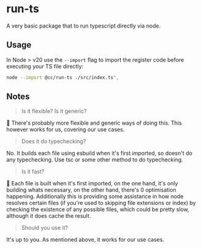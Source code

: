 # run-ts

A very basic package that to run typescript directly via node.

## Usage
In Node > v20 use the `--import` flag to import the register code before executing your TS file directly:
```sh
node --import @cc/run-ts ./src/index.ts",
```

## Notes

> Is it flexible?
> Is it generic?

🤷 There's probably more flexible and generic ways of doing this. This however works for us, covering our use cases.

> Does it do typechecking?

No. It builds each file using esbuild when it's first imported, so doesn't do any typechecking. Use tsc or some other method to do typechecking.


> Is it fast?

🤷 Each file is built when it's first imported, on the one hand, it's only building whats necessary, on the other hand, there's 0 optimisation happening.
Additionally this is providing some assistance in how node resolves certain files (if you're used to skipping file extensions or index) by checking the existence of any possible files, which could be pretty slow, although it does cache the result.

> Should you use it?

It's up to you. As mentioned above, it works for our use cases.
